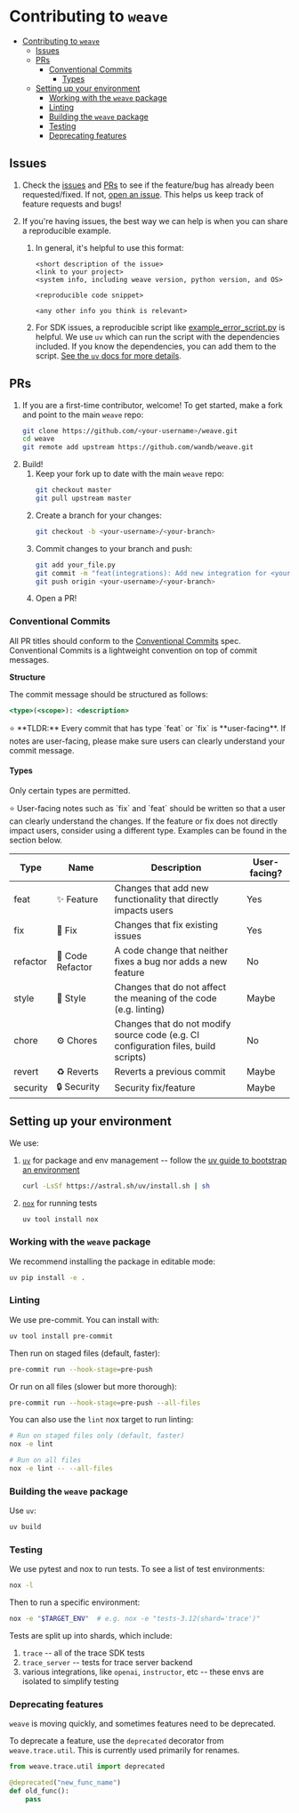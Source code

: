 # Contributing to `weave`

- [Contributing to `weave`](#contributing-to-weave)
  - [Issues](#issues)
  - [PRs](#prs)
    - [Conventional Commits](#conventional-commits)
      - [Types](#types)
  - [Setting up your environment](#setting-up-your-environment)
    - [Working with the `weave` package](#working-with-the-weave-package)
    - [Linting](#linting)
    - [Building the `weave` package](#building-the-weave-package)
    - [Testing](#testing)
    - [Deprecating features](#deprecating-features)

## Issues

1. Check the [issues](https://github.com/wandb/weave/issues) and [PRs](https://github.com/wandb/weave/pulls) to see if the feature/bug has already been requested/fixed. If not, [open an issue](https://github.com/wandb/weave/issues/new/choose). This helps us keep track of feature requests and bugs!
2. If you're having issues, the best way we can help is when you can share a reproducible example.

   1. In general, it's helpful to use this format:

      ```
      <short description of the issue>
      <link to your project>
      <system info, including weave version, python version, and OS>

      <reproducible code snippet>

      <any other info you think is relevant>
      ```

   2. For SDK issues, a reproducible script like [example_error_script.py](examples/contributing/example_error_script.py) is helpful. We use `uv` which can run the script with the dependencies included. If you know the dependencies, you can add them to the script. [See the `uv` docs for more details](https://docs.astral.sh/uv/guides/scripts/).

## PRs

1. If you are a first-time contributor, welcome! To get started, make a fork and point to the main `weave` repo:
   ```sh
   git clone https://github.com/<your-username>/weave.git
   cd weave
   git remote add upstream https://github.com/wandb/weave.git
   ```
2. Build!
   1. Keep your fork up to date with the main `weave` repo:
      ```sh
      git checkout master
      git pull upstream master
      ```
   2. Create a branch for your changes:
      ```sh
      git checkout -b <your-username>/<your-branch>
      ```
   3. Commit changes to your branch and push:
      ```sh
      git add your_file.py
      git commit -m "feat(integrations): Add new integration for <your-package>"
      git push origin <your-username>/<your-branch>
      ```
   4. Open a PR!

### Conventional Commits

All PR titles should conform to the [Conventional Commits](https://www.conventionalcommits.org/en/v1.0.0/) spec. Conventional Commits is a lightweight convention on top of commit messages.

**Structure**

The commit message should be structured as follows:

```jsx
<type>(<scope>): <description>
```

<aside>
⭐ **TLDR:** Every commit that has type `feat` or `fix` is **user-facing**.
If notes are user-facing, please make sure users can clearly understand your commit message.

</aside>

#### Types

Only certain types are permitted.

<aside>
⭐ User-facing notes such as `fix` and `feat` should be written so that a user can clearly understand the changes.
If the feature or fix does not directly impact users, consider using a different type.
Examples can be found in the section below.

</aside>

| Type     | Name             | Description                                                                         | User-facing? |
| -------- | ---------------- | ----------------------------------------------------------------------------------- | ------------ |
| feat     | ✨ Feature       | Changes that add new functionality that directly impacts users                      | Yes          |
| fix      | 🐛 Fix           | Changes that fix existing issues                                                    | Yes          |
| refactor | 💎 Code Refactor | A code change that neither fixes a bug nor adds a new feature                       | No           |
| style    | 💅 Style         | Changes that do not affect the meaning of the code (e.g. linting)                   | Maybe        |
| chore    | ⚙️ Chores        | Changes that do not modify source code (e.g. CI configuration files, build scripts) | No           |
| revert   | ♻️ Reverts       | Reverts a previous commit                                                           | Maybe        |
| security | 🔒 Security      | Security fix/feature                                                                | Maybe        |

## Setting up your environment

We use:

1. [`uv`](<(https://astral.sh/blog/uv)>) for package and env management -- follow the [uv guide to bootstrap an environment](https://docs.astral.sh/uv/getting-started/installation/)
   ```sh
   curl -LsSf https://astral.sh/uv/install.sh | sh
   ```
2. [`nox`](https://nox.thea.codes/en/stable/tutorial.html#installation) for running tests
   ```sh
   uv tool install nox
   ```

### Working with the `weave` package

We recommend installing the package in editable mode:

```sh
uv pip install -e .
```

### Linting

We use pre-commit. You can install with:

```sh
uv tool install pre-commit
```

Then run on staged files (default, faster):

```sh
pre-commit run --hook-stage=pre-push
```

Or run on all files (slower but more thorough):

```sh
pre-commit run --hook-stage=pre-push --all-files
```

You can also use the `lint` nox target to run linting:

```sh
# Run on staged files only (default, faster)
nox -e lint

# Run on all files
nox -e lint -- --all-files
```

### Building the `weave` package

Use `uv`:

```sh
uv build
```

### Testing

We use pytest and nox to run tests. To see a list of test environments:

```sh
nox -l
```

Then to run a specific environment:

```sh
nox -e "$TARGET_ENV"  # e.g. nox -e "tests-3.12(shard='trace')"
```

Tests are split up into shards, which include:

1. `trace` -- all of the trace SDK tests
2. `trace_server` -- tests for trace server backend
3. various integrations, like `openai`, `instructor`, etc -- these envs are isolated to simplify testing

### Deprecating features

`weave` is moving quickly, and sometimes features need to be deprecated.

To deprecate a feature, use the `deprecated` decorator from `weave.trace.util`. This is currently used primarily for renames.

```python
from weave.trace.util import deprecated

@deprecated("new_func_name")
def old_func():
    pass
```

